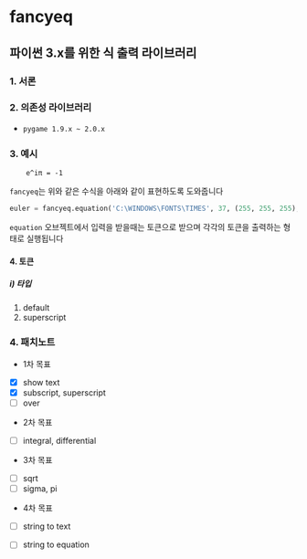 # fancyeq
## 파이썬 3.x를 위한 식 출력 라이브러리

### 1. 서론


### 2. 의존성 라이브러리
- `pygame 1.9.x ~ 2.0.x`

### 3. 예시
        e^iπ = -1
`fancyeq`는 위와 같은 수식을 아래와 같이 표현하도록 도와줍니다


```python
euler = fancyeq.equation('C:\WINDOWS\FONTS\TIMES', 37, (255, 255, 255), {"text":"e", "type":"default"}, {"text":"iπ", "type":"superscript"}, {"text":"= -1", "type":"default"})
```

`equation` 오브젝트에서 입력을 받을때는 토큰으로 받으며 각각의 토큰을 출력하는 형태로 실행됩니다

#### 4. 토큰
##### i) 타입
1. default
2. superscript

    
### 4. 패치노트
- 1차 목표
- [x] show text
- [x] subscript, superscript
- [ ] over
- 2차 목표
- [ ] integral, differential
- 3차 목표
- [ ] sqrt
- [ ] sigma, pi
- 4차 목표
- [ ] string to text
- [ ] string to equation


 
